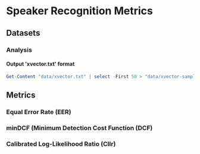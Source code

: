 # Speaker Recognition Metrics

## Datasets

### Analysis

#### Output 'xvector.txt' format

```powershell
Get-Content "data/xvector.txt" | select -First 50 > "data/xvector-sample.txt" 
```

## Metrics

### Equal Error Rate (EER)

### minDCF (Minimum Detection Cost Function (DCF)

### Calibrated Log-Likelihood Ratio (Cllr)
